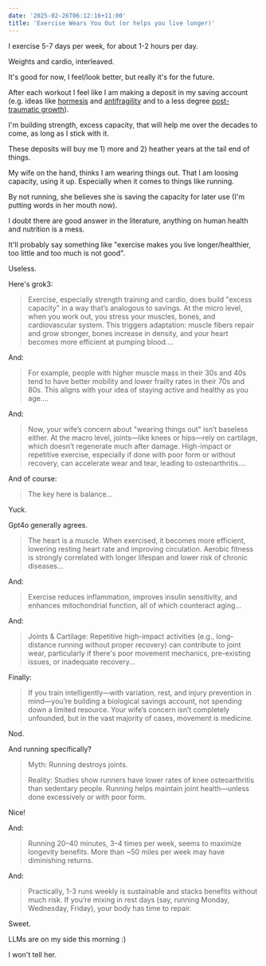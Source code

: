 ```yaml
---
date: '2025-02-26T06:12:16+11:00'
title: 'Exercise Wears You Out (or helps you live longer)'
---
```


I exercise 5-7 days per week, for about 1-2 hours per day.

Weights and cardio, interleaved.

It's good for now, I feel/look better, but really it's for the future.

After each workout I feel like I am making a deposit in my saving account (e.g. ideas like [hormesis](https://en.wikipedia.org/wiki/Hormesis) and [antifragility](https://en.wikipedia.org/wiki/Antifragility) and to a less degree [post-traumatic growth](https://en.wikipedia.org/wiki/Post-traumatic_growth)).

I'm building strength, excess capacity, that will help me over the decades to come, as long as I stick with it.

These deposits will buy me 1) more and 2) heather years at the tail end of things.

My wife on the hand, thinks I am wearing things out. That I am loosing capacity, using it up. Especially when it comes to things like running.

By not running, she believes she is saving the capacity for later use (I'm putting words in her mouth now).

I doubt there are good answer in the literature, anything on human health and nutrition is a mess.

It'll probably say something like "exercise makes you live longer/healthier, too little and too much is not good".

Useless.

Here's grok3:

> Exercise, especially strength training and cardio, does build "excess capacity" in a way that’s analogous to savings. At the micro level, when you work out, you stress your muscles, bones, and cardiovascular system. This triggers adaptation: muscle fibers repair and grow stronger, bones increase in density, and your heart becomes more efficient at pumping blood....

And:

> For example, people with higher muscle mass in their 30s and 40s tend to have better mobility and lower frailty rates in their 70s and 80s. This aligns with your idea of staying active and healthy as you age....

And:

> Now, your wife’s concern about "wearing things out" isn’t baseless either. At the macro level, joints—like knees or hips—rely on cartilage, which doesn’t regenerate much after damage. High-impact or repetitive exercise, especially if done with poor form or without recovery, can accelerate wear and tear, leading to osteoarthritis....

And of course:

> The key here is balance...

Yuck.

Gpt4o generally agrees.

> The heart is a muscle. When exercised, it becomes more efficient, lowering resting heart rate and improving circulation. Aerobic fitness is strongly correlated with longer lifespan and lower risk of chronic diseases...

And:

> Exercise reduces inflammation, improves insulin sensitivity, and enhances mitochondrial function, all of which counteract aging...

And:

> Joints & Cartilage: Repetitive high-impact activities (e.g., long-distance running without proper recovery) can contribute to joint wear, particularly if there's poor movement mechanics, pre-existing issues, or inadequate recovery...

Finally:

> If you train intelligently—with variation, rest, and injury prevention in mind—you’re building a biological savings account, not spending down a limited resource. Your wife’s concern isn’t completely unfounded, but in the vast majority of cases, movement is medicine.

Nod.

And running specifically?

> Myth: Running destroys joints.
>
> Reality: Studies show runners have lower rates of knee osteoarthritis than sedentary people. Running helps maintain joint health—unless done excessively or with poor form.

Nice!

And:

> Running 20–40 minutes, 3–4 times per week, seems to maximize longevity benefits. More than ~50 miles per week may have diminishing returns.

And:

> Practically, 1-3 runs weekly is sustainable and stacks benefits without much risk. If you’re mixing in rest days (say, running Monday, Wednesday, Friday), your body has time to repair.

Sweet.

LLMs are on my side this morning :)

I won't tell her.